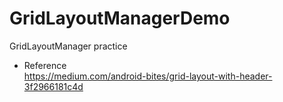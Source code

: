 # GridLayoutManagerDemo
GridLayoutManager practice  

- Reference  
https://medium.com/android-bites/grid-layout-with-header-3f2966181c4d
